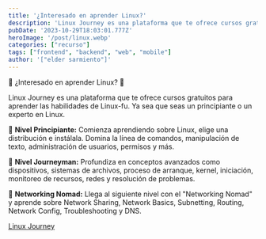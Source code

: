 ```yaml
---
title: '¿Interesado en aprender Linux?'
description: 'Linux Journey es una plataforma que te ofrece cursos gratuitos, seas un principiante o un experto en Linux.'
pubDate: '2023-10-29T18:03:01.777Z'
heroImage: '/post/linux.webp'
categories: ["recurso"]
tags: ["frontend", "backend", "web", "mobile"]
author: '["elder sarmiento"]'
---
```


🐧 ¿Interesado en aprender Linux? 🐧

Linux Journey es una plataforma que te ofrece cursos gratuitos para aprender las habilidades de Linux-fu. Ya sea que seas un principiante o un experto en Linux.

🔹 __Nivel Principiante:__ Comienza aprendiendo sobre Linux, elige una distribución e instálala. Domina la línea de comandos, manipulación de texto, administración de usuarios, permisos y más.

🔹 __Nivel Journeyman:__ Profundiza en conceptos avanzados como dispositivos, sistemas de archivos, proceso de arranque, kernel, iniciación, monitoreo de recursos, redes y resolución de problemas.

🔹 __Networking Nomad:__ Llega al siguiente nivel con el "Networking Nomad" y aprende sobre Network Sharing, Network Basics, Subnetting, Routing, Network Config, Troubleshooting y DNS.

[Linux Journey](https://linuxjourney.com/)